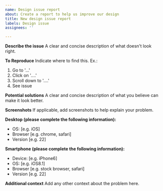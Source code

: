 ```yaml
---
name: Design issue report
about: Create a report to help us improve our design
title: New design issue report
labels: Design issue
assignees: ''

---
```


**Describe the issue**
A clear and concise description of what doesn't look right.

**To Reproduce**
Indicate where to find this. Ex.:
1. Go to '...'
2. Click on '....'
3. Scroll down to '....'
4. See issue

**Potential solutions**
A clear and concise description of what you believe can make it look better.

**Screenshots**
If applicable, add screenshots to help explain your problem.

**Desktop (please complete the following information):**
 - OS: [e.g. iOS]
 - Browser [e.g. chrome, safari]
 - Version [e.g. 22]

**Smartphone (please complete the following information):**
 - Device: [e.g. iPhone6]
 - OS: [e.g. iOS8.1]
 - Browser [e.g. stock browser, safari]
 - Version [e.g. 22]

**Additional context**
Add any other context about the problem here.
